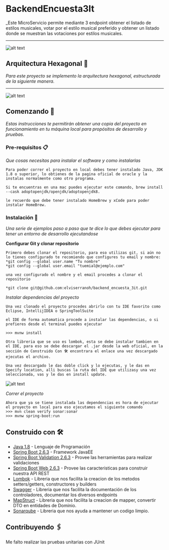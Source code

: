 # BackendEncuesta3It

_Este MicroServicio permite mediante 3 endpoint obtener el listado de estilos musicales, votar por el estilo musical preferido y obtener un listado donde se muestran las votaciones por estilos musicales.
***
![alt text](https://i.ibb.co/ZW8kktz/Captura-de-Pantalla-2022-02-04-a-la-s-6-32-13-p-m.png)



## Arquitectura Hexagonal 🚀

_Para este proyecto se implemento la arquitectura hexagonal, estructurada de la siguiente manera._
***
![alt text](https://i.ibb.co/Chgm2N1/Captura-de-Pantalla-2022-02-04-a-la-s-6-41-53-p-m.png)

## Comenzando 🚀

_Estas instrucciones te permitirán obtener una copia del proyecto en funcionamiento en tu máquina local para propósitos de desarrollo y pruebas._

### Pre-requisitos 📋

_Que cosas necesitas para instalar el software y como instalarlas_

```
Para poder correr el proyecto en local debes tener instalado Java, JDK 1.8 o superior, lo obtienes de la pagina oficial de oracle y la instalas normalmente como otro programa.

Si te encuentras en una mac puedes ejecutar este comando, brew install --cask adoptopenjdk/openjdk/adoptopenjdk8.

le recuerdo que debe tener instalado HomeBrew y xCode para poder instalar HomeBrew.
```

### Instalación 🔧

_Una serie de ejemplos paso a paso que te dice lo que debes ejecutar para tener un entorno de desarrollo ejecutandose_

__Configurar Git y clonar repositorio__

```
Primero debes clonar el repositorio, para eso utilizas git, si aún no lo tienes configurado te recomiendo que configures tu email y nombre:
*git config --global user.name "Tu nombre"
*git config --global user.email "tuemial@ejemplo.com"

una vez configurado el nombre y el email procedes a clonar el repositorio

*git clone git@github.com:elviserranoh/backend_encuesta_3it.git

```

_Instalar dependencias del proyecto_

```
Una vez clonado el proyecto procedes abrirlo con tu IDE favorito como Eclipse, IntellijIDEA o SpringToolSuite

el IDE de forma automatica procede a instalar las dependencias, o si prefieres desde el terminal puedes ejecutar

>>> mvnw install

Otra libreria que se uso es lombok, esta se debe instalar tambien en el IDE, para eso se debe descargar el .jar desde la web oficial, en la sección de Construido Con 🛠️ encontrara el enlace una vez descargado ejecutas el archivo.

Una vez descargado le das doble click y lo ejecutas, y le das en Specify location, alli buscas la ruta del IDE que utilizasy una vez seleccionada, vas y le das en install update.

```

![alt text](https://projectlombok.org/img/lombok-installer.png)

_Correr el proyecto_

```
Ahora que ya se tiene instalada las dependencias es hora de ejecutar el proyecto en local para eso ejecutamos el siguiente comando
>>> mvn clean verify sonar:sonar
>>> mvnw spring-boot:run
```

## Construido con 🛠️

* [Java 1.8](https://www.java.com/download/) - Lenguaje de Programación
* [Spring Boot 2.6.3](https://spring.io/projects/spring-boot) - Framework JavaEE
* [Spring Boot Validation 2.6.3](https://spring.io/projects/spring-boot) - Provee las herramientas para realizar validaciones 
* [Spring Boot Web 2.6.3](https://spring.io/projects/spring-boot) - Provee las caracteristicas para construir nuestra API REST
* [Lombok](https://projectlombok.org/) - Libreria que nos facilita la creacion de los metodos setters/getters, constructores y builders
* [Swagger](https://swagger.io/) - Libreria que nos facilita la documentación de los controladores, documentar los diversos endpoints
* [MapStruct](https://mapstruct.org/) - Libreria que nos facilita la creacion de mapper, convertir DTO en entidades de Dominio.
* [Sonarqube](https://www.sonarqube.org/) - Libreria que nos ayuda a mantener un codigo limpio.

## Contribuyendo 🖇️

Me falto realizar las pruebas unitarias con JUnit

